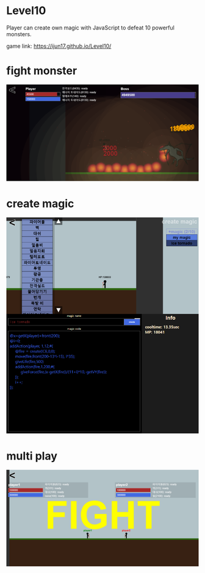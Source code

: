 # Level10
Player can create own magic with JavaScript to defeat 10 powerful monsters.



game link: 
https://ijun17.github.io/Level10/

# fight monster
<img src="resource/readme/fight monster.png">

# create magic
<img src="resource/readme/create magic.png">

# multi play
<img src="resource/readme/multiplay.png">
